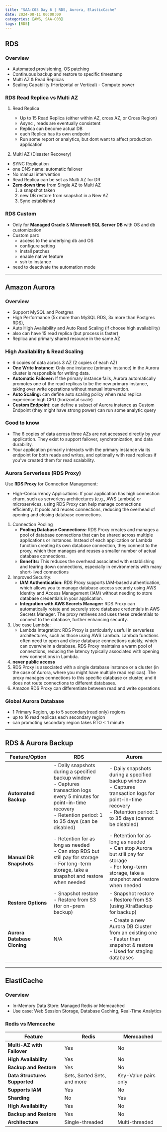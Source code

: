 ```yaml
---
title: "SAA-C03 Day 6 | RDS, Aurora, ElasticCache"
date: 2024-08-11 00:00:00
categories: [AWS, SAA-C03]
tags: [RDS]
---
```


## RDS

### Overview
- Automated provisioning, OS patching
- Continuous backup and restore to specific timestamp
- Multi AZ & Read Replicas
- Scaling Capability (Horizontal or Vertical) - Compute power

### RDS Read Replica vs Multi AZ
1. Read Replica
   - Up to 15 Read Replica (either within AZ, cross AZ, or Cross Region)
   - Async , reads are eventually consistent
   - Replica can become actual DB
   - each Replica has its own endpoint
   - Run some report or analytics, but dont want to affect production application

2. Multi AZ (Disaster Recovery)
- SYNC Replication
- one DNS name: automatic failover
- No manual intervention
- Read Replica can be set as Multi AZ for DR
- **Zero down time** from Single AZ to Multi AZ
  1. a snapshot taken
  2. new DB restore from snapshot in a New AZ
  3. Sync established


### RDS Custom
- Only for **Managed Oracle** & **Microsoft SQL Server DB** with OS and db customization
- Custom part:
  - access to the underlying db and OS
  - configure setting
  - install patches
  - enable native feature
  - ssh to instance
- need to deactivate the automation mode

---

## Amazon Aurora
### Overview
- Support MySQL and Postgres
- High Performance (5x more than MySQL RDS, 3x more than Postgres RDS), 
- Auto High Availability and Auto Read Scaling (if choose high availability)
- also can have 15 read replica (but process is faster)
- Replica and primary shared resource in the same AZ

### High Availability & Read Scaling
- 6 copies of data across 3 AZ (2 copies of each AZ)
- **One Write Instance:** Only one instance (primary instance) in the Aurora cluster is responsible for writing data.
- **Automatic Failover:** If the primary instance fails, Aurora automatically promotes one of the read replicas to be the new primary instance, taking over write operations without manual intervention.
- **Auto Scaling:** can define auto scaling policy when read replica experience high CPU (horizontal scale)
- **Custom Endpoint:** can define a subset of Aurora instance as Custom Endpoint (they might have strong power) can run some analytic query

### Good to know
- The 6 copies of data across three AZs are not accessed directly by your application. They exist to support failover, synchronization, and data durability.
- Your application primarily interacts with the primary instance via its endpoint for both reads and writes, and optionally with read replicas if you've created them for read scalability.

### Aurora Serverless (RDS Proxy)
Use **RDS Proxy** for Connection Management:
  - High-Concurrency Applications: If your application has high connection churn, such as serverless architectures (e.g., AWS Lambda) or microservices, using RDS Proxy can help manage connections efficiently. It pools and reuses connections, reducing the overhead of opening and closing database connections.
  1. Connection Pooling
     - **Pooling Database Connections:** RDS Proxy creates and manages a pool of database connections that can be shared across multiple applications or instances. Instead of each application or Lambda function creating its own database connection, they connect to the proxy, which then manages and reuses a smaller number of actual database connections.
     - **Benefits:** This reduces the overhead associated with establishing and tearing down connections, especially in environments with many short-lived connections
  2. Improved Security:
     - **IAM Authentication:** RDS Proxy supports IAM-based authentication, which allows you to manage database access securely using AWS Identity and Access Management (IAM) without needing to store database credentials in your application.
     - **Integration with AWS Secrets Manager:** RDS Proxy can automatically rotate and securely store database credentials in AWS Secrets Manager. The proxy retrieves and uses these credentials to connect to the database, further enhancing security.
  3. Use case Lambda:
     - Lambda Integration: RDS Proxy is particularly useful in serverless architectures, such as those using AWS Lambda. Lambda functions often need to open and close database connections quickly, which can overwhelm a database. RDS Proxy maintains a warm pool of connections, reducing the latency typically associated with opening new connections in Lambda.
  4. **never public access**
  5. RDS Proxy is associated with a single database instance or a cluster (in the case of Aurora, where you might have multiple read replicas). The proxy manages connections to this specific database or cluster, and it does not route connections to different databases.
  6. Amazon RDS Proxy can differentiate between read and write operations


### Global Aurora Database
- 1 Primary Region, up to 5 secondary(read only) regions
- up to 16 read replicas each secondary region
- can promoting secondary region takes RTO < 1 minute

---

## RDS & Aurora Backup

| Feature/Option                     | RDS                                             | Aurora                                             |
|------------------------------------|-------------------------------------------------|----------------------------------------------------|
| **Automated Backup**               | - Daily snapshots during a specified backup window<br>- Captures transaction logs every 5 minutes for point-in-time recovery<br>- Retention period: 1 to 35 days (can be disabled) | - Daily snapshots during a specified backup window<br>- Captures transaction logs for point-in-time recovery<br>- Retention period: 1 to 35 days (cannot be disabled) |
| **Manual DB Snapshots**            | - Retention for as long as needed<br>- Can stop RDS but still pay for storage<br>- For long-term storage, take a snapshot and restore when needed | - Retention for as long as needed<br>- Can stop Aurora but still pay for storage<br>- For long-term storage, take a snapshot and restore when needed |
| **Restore Options**                | - Snapshot restore<br>- Restore from S3 (for on-prem backup) | - Snapshot restore<br>- Restore from S3 (using XtraBackup for backup) |
| **Aurora Database Cloning**        | N/A                                             | - Create a new Aurora DB Cluster from an existing one<br>- Faster than snapshot & restore<br>- Used for staging databases |


---


## ElastiCache 

### Overview
- In-Memory Data Store: Managed Redis or Memcached
- Use case: Web Session Storage, Database Caching, Real-Time Analytics

### Redis vs Memcache

| Feature                      | Redis                        | Memcached                      |
|------------------------------|------------------------------|--------------------------------|
| **Multi-AZ with Failover**    | Yes                          | No                             |
| **High Availability**         | Yes                          | No                             |
| **Backup and Restore**        | Yes                          | No                             |
| **Data Structures Supported** | Sets, Sorted Sets, and more  | Key-Value pairs only           |
| **Supports IAM**              | Yes                          | No                             |
| **Sharding**                  | No                           | Yes                            |
| **High Availability**         | Yes                          | No                             |
| **Backup and Restore**        | Yes                          | No                             |
| **Architecture**              | Single-threaded              | Multi-threaded                 |
